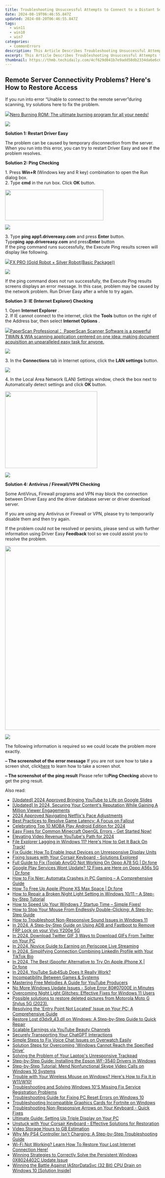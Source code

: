 ```yaml
---
title: Troubleshooting Unsuccessful Attempts to Connect to a Distant Server
date: 2024-08-19T06:46:55.847Z
updated: 2024-08-20T06:46:55.847Z
tags:
  - win11
  - win10
  - win7
categories:
  - CommonErrors
description: This Article Describes Troubleshooting Unsuccessful Attempts to Connect to a Distant Server
excerpt: This Article Describes Troubleshooting Unsuccessful Attempts to Connect to a Distant Server
thumbnail: https://thmb.techidaily.com/4cf629d041b7e9add58db2334da6e6c6bff213af23c974168630105d2e88b454.jpg
---
```


## Remote Server Connectivity Problems? Here's How to Restore Access

 If you run into error “Unable to connect to the remote server”during scanning, try solutions here to fix the problem.

<!-- affiliate ads begin -->
<a href="https://store.nero.com/order/checkout.php?PRODS=39694080&QTY=1&AFFILIATE=108875&CART=1"><img src="http://cdnwww.nero.com/nero-com-wAssets/img/banners/2023/nbr/fire/Screenshot_1red_gb.jpg" border="0">Nero Burning ROM:
The ultimate burning program for all your needs!</a>
<!-- affiliate ads end -->
![](https://images.drivereasy.com/wp-content/uploads/2016/04/img_5715b256751f5.png)

**Solution 1: Restart Driver Easy**

 The problem can be caused by temporary disconnection from the server. When you run into this error, you can try to restart Driver Easy and see if the problem resolves.

 **Solution 2: Ping Checking**

 1\. Press **Win+R**   (Windows key and R key) combination to open the Run dialog box.  
 2\. Type **cmd**   in the run box. Click **OK**  button.

<!-- affiliate ads begin -->
<a href="https://godlikehost.sjv.io/c/5597632/1920054/21774" target="_top" id="1920054"><img src="//a.impactradius-go.com/display-ad/21774-1920054" border="0" alt="" width="320" height="100"/></a><img height="0" width="0" src="https://imp.pxf.io/i/5597632/1920054/21774" style="position:absolute;visibility:hidden;" border="0" />
<!-- affiliate ads end -->
![](https://images.drivereasy.com/wp-content/uploads/2016/04/img_5715b2a29e9ee.png)

 3\.
 Type **ping app1.drivereasy.com**   and press **Enter**   button.  
 Type**ping** **app.drivereasy.com** and press**Enter** button  
 If the ping command runs successfully, the Execute Ping results screen will display like following.

<!-- affiliate ads begin -->
<a href="https://secure.2checkout.com/order/checkout.php?PRODS=40085955&QTY=1&AFFILIATE=108875&CART=1"><img src="https://secure.avangate.com/images/merchant/f702defbc67edb455949f46babab0c18/products/2_logo9.png" border="0">FX PRO (Gold Robot + Silver Robot(Basic Package))</a>
<!-- affiliate ads end -->
![](https://images.drivereasy.com/wp-content/uploads/2016/04/img_5715b4406d257.png)

 If the ping command does not run successfully, the Execute Ping results screens displays an error message. In this case, problem may be caused by the network problem. Run Driver Easy after a while to try again.

 **Solution 3: IE (Internet Explorer) Checking**

 1\. Open   **Internet Explorer**  .  
 2\. If IE cannot connect to the internet, click the **Tools**   button on the right of the Address bar, then select **Internet Options** .

<!-- affiliate ads begin -->
<a href="https://secure.2checkout.com/order/checkout.php?PRODS=37540879&QTY=1&AFFILIATE=108875&CART=1"><img src="https://paperscan.orpalis.com/img/content/You_prefer_to_use.png" border="0">PaperScan Professional： PaperScan Scanner Software is a powerful TWAIN & WIA scanning application centered on one idea: making document acquisition an unparalleled easy task for anyone.</a>
<!-- affiliate ads end -->
![](https://images.drivereasy.com/wp-content/uploads/2016/04/img_5715b2edc7db0.png)

 3\. In the **Connections**   tab in Internet options, click the **LAN settings**   button.

![](https://images.drivereasy.com/wp-content/uploads/2016/04/img_5715b2fd185f8.png)

 4\. In the Local Area Network (LAN) Settings window, check the box next to Automatically detect settings and click **OK**   button.

<!-- affiliate ads begin -->
<a href="https://printrendy.pxf.io/c/5597632/1453720/17020" target="_top" id="1453720"><img src="//a.impactradius-go.com/display-ad/17020-1453720" border="0" alt="" width="300" height="250"/></a><img height="0" width="0" src="https://imp.pxf.io/i/5597632/1453720/17020" style="position:absolute;visibility:hidden;" border="0" />
<!-- affiliate ads end -->
![](https://images.drivereasy.com/wp-content/uploads/2016/04/img_5715b30e08b9c.png)

 **Solution 4: Antivirus / Firewall/VPN Checking**

 Some AntiVirus, Firewall programs and VPN may block the connection between Driver Easy and the driver database server or driver download server.

 If you are using any Antivirus or Firewall or VPN, please try to temporarily disable them and then try again.

 If the problem could not be resolved or persists, please send us with further information using Driver Easy **Feedback** tool so we could assist you to resolve the problem.

<!-- affiliate ads begin -->
<a href="https://appsumo.8odi.net/c/5597632/2082532/7443" target="_top" id="2082532"><img src="//a.impactradius-go.com/display-ad/7443-2082532" border="0" alt="" width="1200" height="600"/></a><img height="0" width="0" src="https://appsumo.8odi.net/i/5597632/2082532/7443" style="position:absolute;visibility:hidden;" border="0" />
<!-- affiliate ads end -->
![](https://images.drivereasy.com/wp-content/uploads/2017/04/img_5901de462431c.jpg)

 The following information is required so we could locate the problem more exactly.

 **– The screenshot of the error message**
  If you are not sure how to take a screen shot, click[here](https://tools.techidaily.com/drivereasy/download/) to learn how to take a screen shot.

 **– The screenshot of the ping result**
 Please refer to**Ping Checking** above to get the ping result.

<ins class="adsbygoogle"
     style="display:block"
     data-ad-format="autorelaxed"
     data-ad-client="ca-pub-7571918770474297"
     data-ad-slot="1223367746"></ins>



<ins class="adsbygoogle"
     style="display:block"
     data-ad-client="ca-pub-7571918770474297"
     data-ad-slot="8358498916"
     data-ad-format="auto"
     data-full-width-responsive="true"></ins>

<span class="atpl-alsoreadstyle">Also read:</span>
<div><ul>
<li><a href="https://eaxpv-info.techidaily.com/updated-2024-approved-bringing-youtube-to-life-on-google-slides/"><u>[Updated] 2024 Approved  Bringing YouTube to Life on Google Slides</u></a></li>
<li><a href="https://youtube-docs.techidaily.com/ed-in-2024-securing-your-contents-reputation-while-gaining-a-million-viewer-engagements/"><u>[Updated] In 2024, Securing Your Content's Reputation While Gaining A Million Viewer Engagements</u></a></li>
<li><a href="https://extra-skills.techidaily.com/2024-approved-navigating-netflixs-pace-adjustments/"><u>2024 Approved  Navigating Netflix's Pace Adjustments</u></a></li>
<li><a href="https://win-howtos.techidaily.com/best-practices-to-resolve-game-latency-a-focus-on-fallout/"><u>Best Practices to Resolve Game Latency: A Focus on Fallout</u></a></li>
<li><a href="https://screen-recording.techidaily.com/celebrating-top-10-moba-play-android-edition-for-2024/"><u>Celebrating Top 10 MOBA Play  Android Edition for 2024</u></a></li>
<li><a href="https://win-howtos.techidaily.com/1723200135982-easy-fixes-for-common-minecraft-opengl-errors-get-started-now/"><u>Easy Fixes for Common Minecraft OpenGL Errors - Get Started Now!</u></a></li>
<li><a href="https://youtube-clips.techidaily.com/elevating-video-revenue-youtubes-path-for-2024/"><u>Elevating Video Revenue  YouTube's Path for 2024</u></a></li>
<li><a href="https://win-howtos.techidaily.com/file-explorer-lagging-in-windows-11-heres-how-to-get-it-back-on-track/"><u>File Explorer Lagging in Windows 11? Here's How to Get It Back On Track!</u></a></li>
<li><a href="https://win-howtos.techidaily.com/fix-guide-how-to-enable-input-devices-on-unresponsive-display-units/"><u>Fix Guide: How To Enable Input Devices on Unresponsive Display Units</u></a></li>
<li><a href="https://win-howtos.techidaily.com/fixing-issues-with-your-corsair-keyboard-solutions-explored/"><u>Fixing Issues with Your Corsair Keyboard - Solutions Explored</u></a></li>
<li><a href="https://fake-location.techidaily.com/full-guide-to-fix-itoolab-anygo-not-working-on-oppo-a78-5g-drfone-by-drfone-virtual-android/"><u>Full Guide to Fix iToolab AnyGO Not Working On Oppo A78 5G | Dr.fone</u></a></li>
<li><a href="https://howto.techidaily.com/google-play-services-wont-update-12-fixes-are-here-on-oppo-a56s-5g-drfone-by-drfone-fix-android-problems-fix-android-problems/"><u>Google Play Services Wont Update? 12 Fixes are Here on Oppo A56s 5G | Dr.fone</u></a></li>
<li><a href="https://win-howtos.techidaily.com/how-to-fix-nier-automata-crashes-in-pc-gaming-a-comprehensive-guide/"><u>How to Fix Nier: Automata Crashes in PC Gaming – A Comprehensive Guide</u></a></li>
<li><a href="https://techidaily.com/how-to-free-up-apple-iphone-xs-max-space-drfone-by-drfone-ios-full-data-eraser-ios-full-data-eraser/"><u>How To Free Up Apple iPhone XS Max Space | Dr.fone</u></a></li>
<li><a href="https://win-howtos.techidaily.com/how-to-repair-a-broken-night-light-setting-in-windows-1011-a-step-by-step-tutorial/"><u>How to Repair a Broken Night Light Setting in Windows 10/11 – A Step-by-Step Tutorial</u></a></li>
<li><a href="https://win-howtos.techidaily.com/1723203253931-how-to-speed-up-your-windows-7-startup-time-simple-fixes/"><u>How to Speed Up Your Windows 7 Startup Time – Simple Fixes!</u></a></li>
<li><a href="https://win-howtos.techidaily.com/how-to-stop-your-mouse-from-endlessly-double-clicking-a-step-by-step-guide/"><u>How to Stop Your Mouse From Endlessly Double-Clicking: A Step-by-Step Guide</u></a></li>
<li><a href="https://win-howtos.techidaily.com/how-to-troubleshoot-non-responsive-sound-issues-in-windows-11/"><u>How to Troubleshoot Non-Responsive Sound Issues in Windows 11</u></a></li>
<li><a href="https://bypass-frp.techidaily.com/in-2024-a-step-by-step-guide-on-using-adb-and-fastboot-to-remove-frp-lock-on-your-vivo-y200e-5g-by-drfone-android/"><u>In 2024, A Step-by-Step Guide on Using ADB and Fastboot to Remove FRP Lock on your Vivo Y200e 5G</u></a></li>
<li><a href="https://twitter-videos.techidaily.com/in-2024-download-twitter-gif-3-ways-to-download-gifs-from-twitter-on-your-pc/"><u>In 2024, Download Twitter GIF  3 Ways to Download GIFs From Twitter on Your PC</u></a></li>
<li><a href="https://extra-approaches.techidaily.com/in-2024-novice-guide-to-earning-on-periscope-live-streaming/"><u>In 2024, Novice Guide to Earning on Periscope Live Streaming</u></a></li>
<li><a href="https://extra-support.techidaily.com/in-2024-simplifying-connection-combining-linkedin-profile-with-your-tiktok-bio/"><u>In 2024, Simplifying Connection  Combining LinkedIn Profile with Your TikTok Bio</u></a></li>
<li><a href="https://ios-pokemon-go.techidaily.com/in-2024-the-best-ispoofer-alternative-to-try-on-apple-iphone-x-drfone-by-drfone-virtual-ios/"><u>In 2024, The Best iSpoofer Alternative to Try On Apple iPhone X | Dr.fone</u></a></li>
<li><a href="https://youtube-sure.techidaily.com/24-youtube-sub4sub-does-it-really-work/"><u>In 2024, YouTube Sub4Sub  Does It Really Work?</u></a></li>
<li><a href="https://win-howtos.techidaily.com/incompatibility-between-games-and-systems/"><u>Incompatibility Between Games & Systems</u></a></li>
<li><a href="https://youtube-video-recordings.techidaily.com/mastering-free-melodies-a-guide-for-youtube-producers/"><u>Mastering Free Melodies  A Guide for YouTube Producers</u></a></li>
<li><a href="https://win-howtos.techidaily.com/no-more-windows-update-issues-solve-error-8007000e-in-minutes/"><u>No More Windows Update Issues - Solve Error 80#07000E in Minutes</u></a></li>
<li><a href="https://win-howtos.techidaily.com/overcoming-night-light-glitches-effective-fixes-for-windows-11-users/"><u>Overcoming Night Light Glitches: Effective Fixes for Windows 11 Users</u></a></li>
<li><a href="https://review-topics.techidaily.com/possible-solutions-to-restore-deleted-pictures-from-motorola-moto-g-stylus-5g-2023-by-fonelab-android-recover-pictures/"><u>Possible solutions to restore deleted pictures from Motorola Moto G Stylus 5G (2023).</u></a></li>
<li><a href="https://win-howtos.techidaily.com/resolving-the-entry-point-not-located-issue-on-your-pc-a-comprehensive-guide/"><u>Resolving the 'Entry Point Not Located' Issue on Your PC: A Comprehensive Guide</u></a></li>
<li><a href="https://win-howtos.techidaily.com/restore-lost-d3dx943dll-on-windows-a-step-by-step-guide-to-quick-repair/"><u>Restore Lost d3dx9_43.dll on Windows: A Step-by-Step Guide to Quick Repair</u></a></li>
<li><a href="https://youtube-clips.techidaily.com/scalable-earnings-via-youtube-beauty-channels/"><u>Scalable Earnings via YouTube Beauty Channels</u></a></li>
<li><a href="https://tech-haven.techidaily.com/securely-transporting-your-chatgpt-interactions/"><u>Securely Transporting Your ChatGPT Interactions</u></a></li>
<li><a href="https://win-howtos.techidaily.com/simple-steps-to-fix-voice-chat-issues-on-overwatch-easily/"><u>Simple Steps to Fix Voice Chat Issues on Overwatch Easily</u></a></li>
<li><a href="https://win-howtos.techidaily.com/solution-steps-for-overcoming-windows-cannot-reach-the-specified-drive/"><u>Solution Steps for Overcoming 'Windows Cannot Reach the Specified Drive'</u></a></li>
<li><a href="https://win-howtos.techidaily.com/solving-the-problem-of-your-laptops-unresponsive-trackpad/"><u>Solving the Problem of Your Laptop's Unresponsive Trackpad</u></a></li>
<li><a href="https://driver-download.techidaily.com/step-by-step-guide-installing-the-epson-wf-3540-drivers-in-windows/"><u>Step-by-Step Guide: Installing the Epson WF-3540 Drivers in Windows</u></a></li>
<li><a href="https://win-howtos.techidaily.com/step-by-step-tutorial-mend-nonfunctional-skype-video-calls-on-windows-10-systems/"><u>Step-by-Step Tutorial: Mend Nonfunctional Skype Video Calls on Windows 10 Systems</u></a></li>
<li><a href="https://win-howtos.techidaily.com/trouble-with-your-wireless-mouse-on-windows-heres-how-to-fix-it-in-w11w10/"><u>Trouble with Your Wireless Mouse on Windows? Here's How to Fix It in W11/W10!</u></a></li>
<li><a href="https://win-howtos.techidaily.com/troubleshooting-and-solving-windows-10s-missing-fix-service-registration-problems/"><u>Troubleshooting and Solving Windows 10'S Missing Fix Service Registration Problems</u></a></li>
<li><a href="https://win-howtos.techidaily.com/troubleshooting-guide-for-fixing-pc-reset-errors-on-windows-10/"><u>Troubleshooting Guide for Fixing PC Reset Errors on Windows 10</u></a></li>
<li><a href="https://win-howtos.techidaily.com/troubleshooting-incompatible-graphics-cards-for-fortnite-on-windows/"><u>Troubleshooting Incompatible Graphics Cards for Fortnite on Windows</u></a></li>
<li><a href="https://win-howtos.techidaily.com/troubleshooting-non-responsive-arrows-on-your-keyboard-quick-fixes/"><u>Troubleshooting Non-Responsive Arrows on Your Keyboard - Quick Fixes</u></a></li>
<li><a href="https://techtrends.techidaily.com/ultimate-guide-setting-up-triple-display-on-your-pc/"><u>Ultimate Guide: Setting Up Triple Display on Your PC</u></a></li>
<li><a href="https://win-howtos.techidaily.com/unstuck-with-your-corsair-keyboard-effective-solutions-for-restoration/"><u>Unstuck with Your Corsair Keyboard - Effective Solutions for Restoration</u></a></li>
<li><a href="https://extra-information.techidaily.com/video-storage-hours-to-gb-estimation/"><u>Video Storage  Hours to GB Estimation</u></a></li>
<li><a href="https://win-howtos.techidaily.com/why-my-ps4-controller-isnt-charging-a-step-by-step-troubleshooting-guide/"><u>Why My PS4 Controller Isn't Charging: A Step-by-Step Troubleshooting Guide</u></a></li>
<li><a href="https://win-howtos.techidaily.com/1723211031652-wi-fi-not-working-learn-how-to-restore-your-lost-internet-connection-here/"><u>Wi-Fi Not Working? Learn How To Restore Your Lost Internet Connection Here!</u></a></li>
<li><a href="https://win-howtos.techidaily.com/winning-strategies-to-correctly-solve-the-persistent-windows-0x8024402c-update-issue/"><u>Winning Strategies to Correctly Solve the Persistent Windows 0X8024402C Update Issue</u></a></li>
<li><a href="https://win-howtos.techidaily.com/winning-the-battle-against-iastordatasvc-32-bit-cpu-drain-on-windows-10-solution-inside/"><u>Winning the Battle Against IAStorDataSvc (32 Bit) CPU Drain on Windows 10 [Solution Inside]</u></a></li>
</ul></div>
